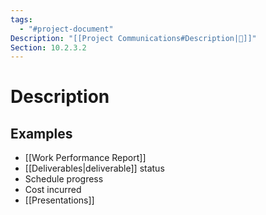 ```yaml
---
tags:
  - "#project-document"
Description: "[[Project Communications#Description|📝]]"
Section: 10.2.3.2
---
```

# Description
## Examples
- [[Work Performance Report]]
- [[Deliverables|deliverable]] status
- Schedule progress
- Cost incurred
- [[Presentations]]

